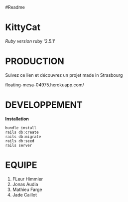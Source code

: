 #Readme

**KittyCat**
========== 



*Ruby version*
ruby '2.5.1'

PRODUCTION
===========

Suivez ce lien et découvrez un projet made in Strasbourg

floating-mesa-04975.herokuapp.com/



DEVELOPPEMENT
============

**Installation** 

    bundle install
    rails db:create
    rails db:migrate
    rails db:seed
    rails server



EQUIPE
=========

1. FLeur Himmler 
2. Jonas Audia
3. Mathieu Farge
4. Jade Caillot